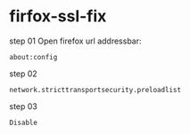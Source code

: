 # firfox-ssl-fix

step 01
Open firefox url addressbar:
```
about:config
```
step 02
```
network.stricttransportsecurity.preloadlist
```
step 03
```
Disable
```
